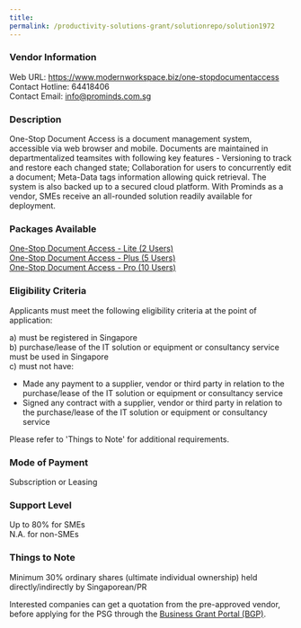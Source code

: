 ```yaml
---
title: 
permalink: /productivity-solutions-grant/solutionrepo/solution1972
---
```


### Vendor Information
Web URL: https://www.modernworkspace.biz/one-stopdocumentaccess<br>Contact Hotline: 64418406 <br>Contact Email: info@prominds.com.sg <br>

### Description

One-Stop Document Access is a document management system, accessible via web browser and mobile. Documents are maintained in departmentalized teamsites with following key features - Versioning to track and restore each changed state; Collaboration for users to concurrently edit a document; Meta-Data tags information allowing quick retrieval. The system is also backed up to a secured cloud platform. With Prominds as a vendor, SMEs receive an all-rounded solution readily available for deployment.

### Packages Available

<a href='https://www.gobusiness.gov.sg/images/psg/20200713_Desensitised_Annex_3_Part_1.pdf' target='_blank'>One-Stop Document Access - Lite (2 Users)</a><br/>
<a href='https://www.gobusiness.gov.sg/images/psg/20200713_Desensitised_Annex_3_Part_2.pdf' target='_blank'>One-Stop Document Access - Plus (5 Users)</a><br/>
<a href='https://www.gobusiness.gov.sg/images/psg/20200713_Desensitised_Annex_3_Part_3.pdf' target='_blank'>One-Stop Document Access - Pro (10 Users)</a><br/>

### Eligibility Criteria

Applicants must meet the following eligibility criteria at the point of application:

a) must be registered in Singapore <br>
b) purchase/lease of the IT solution or equipment or consultancy service must be used in Singapore <br>
c) must not have:
- Made any payment to a supplier, vendor or third party in relation to the purchase/lease of the IT solution or equipment or consultancy service
- Signed any contract with a supplier, vendor or third party in relation to the purchase/lease of the IT solution or equipment or consultancy service

Please refer to 'Things to Note' for additional requirements.

### Mode of Payment
Subscription or Leasing

### Support Level
Up to 80% for SMEs <br>
N.A. for non-SMEs

### Things to Note
Minimum 30% ordinary shares (ultimate individual ownership) held directly/indirectly by Singaporean/PR

Interested companies can get a quotation from the pre-approved vendor, before applying for the PSG through the <a target='_blank' href='https://www.businessgrants.gov.sg/'>Business Grant Portal (BGP)</a>.
